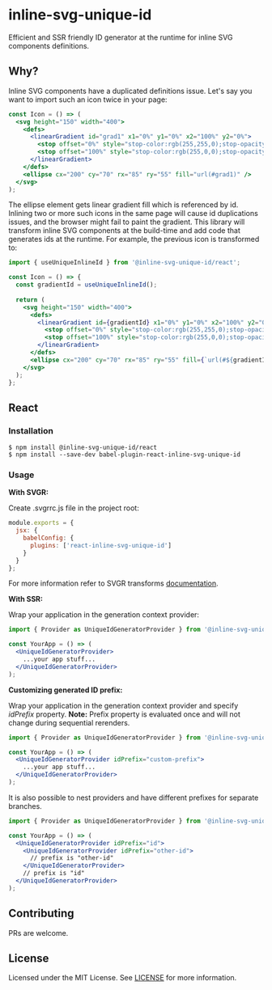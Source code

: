# inline-svg-unique-id

Efficient and SSR friendly ID generator at the runtime for inline SVG components definitions.

## Why?

Inline SVG components have a duplicated definitions issue. Let's say you want to import such an icon twice in your page:

```jsx
const Icon = () => (
  <svg height="150" width="400">
    <defs>
      <linearGradient id="grad1" x1="0%" y1="0%" x2="100%" y2="0%">
        <stop offset="0%" style="stop-color:rgb(255,255,0);stop-opacity:1" />
        <stop offset="100%" style="stop-color:rgb(255,0,0);stop-opacity:1" />
      </linearGradient>
    </defs>
    <ellipse cx="200" cy="70" rx="85" ry="55" fill="url(#grad1)" />
  </svg>
);
```

The ellipse element gets linear gradient fill which is referenced by id. Inlining two or more such icons in the same page
will cause id duplications issues, and the browser might fail to paint the gradient. This library will transform inline SVG components at
the build-time and add code that generates ids at the runtime. For example, the previous icon is transformed to:

```jsx
import { useUniqueInlineId } from '@inline-svg-unique-id/react';

const Icon = () => {
  const gradientId = useUniqueInlineId();
  
  return (
    <svg height="150" width="400">
      <defs>
        <linearGradient id={gradientId} x1="0%" y1="0%" x2="100%" y2="0%">
          <stop offset="0%" style="stop-color:rgb(255,255,0);stop-opacity:1" />
          <stop offset="100%" style="stop-color:rgb(255,0,0);stop-opacity:1" />
        </linearGradient>
      </defs>
      <ellipse cx="200" cy="70" rx="85" ry="55" fill={`url(#${gradientId})`}/>
    </svg>
  );
};
```

## React

### Installation

```shell
$ npm install @inline-svg-unique-id/react
$ npm install --save-dev babel-plugin-react-inline-svg-unique-id
```

### Usage

**With SVGR:**

Create .svgrrc.js file in the project root:
```js
module.exports = {
  jsx: {
    babelConfig: {
      plugins: ['react-inline-svg-unique-id']
    }
  }
};
```
For more information refer to SVGR transforms [documentation](https://react-svgr.com/docs/custom-transformations/).

**With SSR:**

Wrap your application in the generation context provider:

```jsx
import { Provider as UniqueIdGeneratorProvider } from '@inline-svg-unique-id/react';

const YourApp = () => (
  <UniqueIdGeneratorProvider>
    ...your app stuff...
  </UniqueIdGeneratorProvider>
);
```

**Customizing generated ID prefix:**

Wrap your application in the generation context provider and specify _idPrefix_ property. **Note:** Prefix property
is evaluated once and will not change during sequential rerenders.

```jsx
import { Provider as UniqueIdGeneratorProvider } from '@inline-svg-unique-id/react';

const YourApp = () => (
  <UniqueIdGeneratorProvider idPrefix="custom-prefix">
    ...your app stuff...
  </UniqueIdGeneratorProvider>
);
```

It is also possible to nest providers and have different prefixes for separate branches.

```jsx
import { Provider as UniqueIdGeneratorProvider } from '@inline-svg-unique-id/react';

const YourApp = () => (
  <UniqueIdGeneratorProvider idPrefix="id">
    <UniqueIdGeneratorProvider idPrefix="other-id">
      // prefix is "other-id"
    </UniqueIdGeneratorProvider>
    // prefix is "id"
  </UniqueIdGeneratorProvider>
);
```

## Contributing

PRs are welcome.

## License

Licensed under the MIT License. See [LICENSE](https://github.com/laleksiunas/inline-svg-unique-id/blob/main/LICENSE) for more information.
